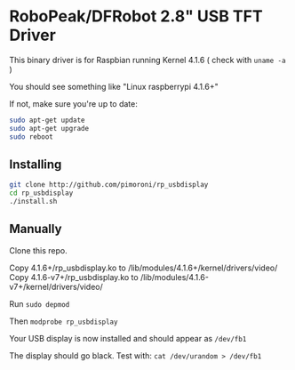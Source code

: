 # RoboPeak/DFRobot 2.8" USB TFT Driver

This binary driver is for Raspbian running Kernel 4.1.6 ( check with `uname -a` )

You should see something like "Linux raspberrypi 4.1.6+"

If not, make sure you're up to date:

```bash
sudo apt-get update
sudo apt-get upgrade
sudo reboot
```

## Installing

```bash
git clone http://github.com/pimoroni/rp_usbdisplay
cd rp_usbdisplay
./install.sh
```

## Manually

Clone this repo.

Copy 4.1.6+/rp_usbdisplay.ko to /lib/modules/4.1.6+/kernel/drivers/video/
Copy 4.1.6-v7+/rp_usbdisplay.ko to /lib/modules/4.1.6-v7+/kernel/drivers/video/

Run `sudo depmod`

Then `modprobe rp_usbdisplay`

Your USB display is now installed and should appear as `/dev/fb1`

The display should go black. Test with: `cat /dev/urandom > /dev/fb1`
